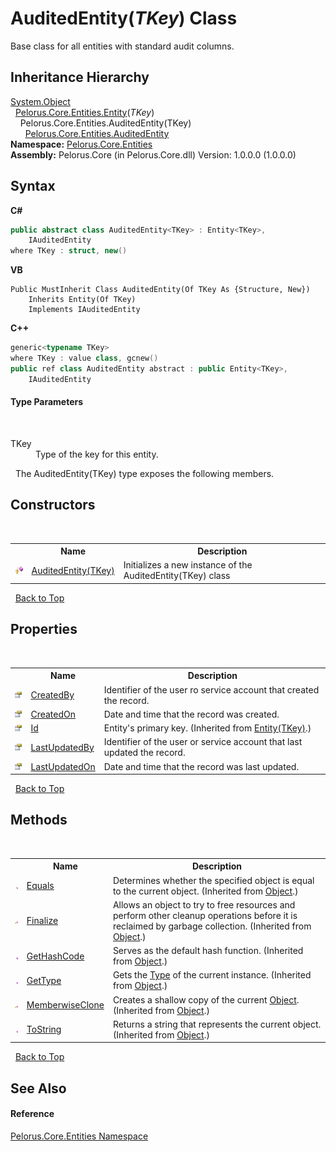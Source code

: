 # AuditedEntity(*TKey*) Class
 

Base class for all entities with standard audit columns.


## Inheritance Hierarchy
<a href="http://msdn2.microsoft.com/en-us/library/e5kfa45b" target="_blank">System.Object</a><br />&nbsp;&nbsp;<a href="56B6FF42">Pelorus.Core.Entities.Entity</a>(*TKey*)<br />&nbsp;&nbsp;&nbsp;&nbsp;Pelorus.Core.Entities.AuditedEntity(TKey)<br />&nbsp;&nbsp;&nbsp;&nbsp;&nbsp;&nbsp;<a href="20441D1D">Pelorus.Core.Entities.AuditedEntity</a><br />
**Namespace:**&nbsp;<a href="20086FC9">Pelorus.Core.Entities</a><br />**Assembly:**&nbsp;Pelorus.Core (in Pelorus.Core.dll) Version: 1.0.0.0 (1.0.0.0)

## Syntax

**C#**<br />
``` C#
public abstract class AuditedEntity<TKey> : Entity<TKey>, 
	IAuditedEntity
where TKey : struct, new()

```

**VB**<br />
``` VB
Public MustInherit Class AuditedEntity(Of TKey As {Structure, New})
	Inherits Entity(Of TKey)
	Implements IAuditedEntity
```

**C++**<br />
``` C++
generic<typename TKey>
where TKey : value class, gcnew()
public ref class AuditedEntity abstract : public Entity<TKey>, 
	IAuditedEntity
```


#### Type Parameters
&nbsp;<dl><dt>TKey</dt><dd>Type of the key for this entity.</dd></dl>&nbsp;
The AuditedEntity(TKey) type exposes the following members.


## Constructors
&nbsp;<table><tr><th></th><th>Name</th><th>Description</th></tr><tr><td>![Protected method](media/protmethod.gif "Protected method")</td><td><a href="CA711B9E">AuditedEntity(TKey)</a></td><td>
Initializes a new instance of the AuditedEntity(TKey) class</td></tr></table>&nbsp;
<a href="#auditedentity(*tkey*)-class">Back to Top</a>

## Properties
&nbsp;<table><tr><th></th><th>Name</th><th>Description</th></tr><tr><td>![Public property](media/pubproperty.gif "Public property")</td><td><a href="4AE9EBCB">CreatedBy</a></td><td>
Identifier of the user ro service account that created the record.</td></tr><tr><td>![Public property](media/pubproperty.gif "Public property")</td><td><a href="4840EBD8">CreatedOn</a></td><td>
Date and time that the record was created.</td></tr><tr><td>![Public property](media/pubproperty.gif "Public property")</td><td><a href="161A1C56">Id</a></td><td>
Entity's primary key.
 (Inherited from <a href="56B6FF42">Entity(TKey)</a>.)</td></tr><tr><td>![Public property](media/pubproperty.gif "Public property")</td><td><a href="FA4BD734">LastUpdatedBy</a></td><td>
Identifier of the user or service account that last updated the record.</td></tr><tr><td>![Public property](media/pubproperty.gif "Public property")</td><td><a href="E62AD721">LastUpdatedOn</a></td><td>
Date and time that the record was last updated.</td></tr></table>&nbsp;
<a href="#auditedentity(*tkey*)-class">Back to Top</a>

## Methods
&nbsp;<table><tr><th></th><th>Name</th><th>Description</th></tr><tr><td>![Public method](media/pubmethod.gif "Public method")</td><td><a href="http://msdn2.microsoft.com/en-us/library/bsc2ak47" target="_blank">Equals</a></td><td>
Determines whether the specified object is equal to the current object.
 (Inherited from <a href="http://msdn2.microsoft.com/en-us/library/e5kfa45b" target="_blank">Object</a>.)</td></tr><tr><td>![Protected method](media/protmethod.gif "Protected method")</td><td><a href="http://msdn2.microsoft.com/en-us/library/4k87zsw7" target="_blank">Finalize</a></td><td>
Allows an object to try to free resources and perform other cleanup operations before it is reclaimed by garbage collection.
 (Inherited from <a href="http://msdn2.microsoft.com/en-us/library/e5kfa45b" target="_blank">Object</a>.)</td></tr><tr><td>![Public method](media/pubmethod.gif "Public method")</td><td><a href="http://msdn2.microsoft.com/en-us/library/zdee4b3y" target="_blank">GetHashCode</a></td><td>
Serves as the default hash function.
 (Inherited from <a href="http://msdn2.microsoft.com/en-us/library/e5kfa45b" target="_blank">Object</a>.)</td></tr><tr><td>![Public method](media/pubmethod.gif "Public method")</td><td><a href="http://msdn2.microsoft.com/en-us/library/dfwy45w9" target="_blank">GetType</a></td><td>
Gets the <a href="http://msdn2.microsoft.com/en-us/library/42892f65" target="_blank">Type</a> of the current instance.
 (Inherited from <a href="http://msdn2.microsoft.com/en-us/library/e5kfa45b" target="_blank">Object</a>.)</td></tr><tr><td>![Protected method](media/protmethod.gif "Protected method")</td><td><a href="http://msdn2.microsoft.com/en-us/library/57ctke0a" target="_blank">MemberwiseClone</a></td><td>
Creates a shallow copy of the current <a href="http://msdn2.microsoft.com/en-us/library/e5kfa45b" target="_blank">Object</a>.
 (Inherited from <a href="http://msdn2.microsoft.com/en-us/library/e5kfa45b" target="_blank">Object</a>.)</td></tr><tr><td>![Public method](media/pubmethod.gif "Public method")</td><td><a href="http://msdn2.microsoft.com/en-us/library/7bxwbwt2" target="_blank">ToString</a></td><td>
Returns a string that represents the current object.
 (Inherited from <a href="http://msdn2.microsoft.com/en-us/library/e5kfa45b" target="_blank">Object</a>.)</td></tr></table>&nbsp;
<a href="#auditedentity(*tkey*)-class">Back to Top</a>

## See Also


#### Reference
<a href="20086FC9">Pelorus.Core.Entities Namespace</a><br />